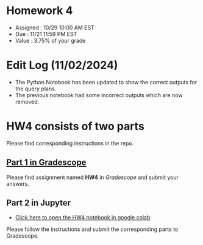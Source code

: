 # Homework 4
* Assigned : 10/29 10:00 AM EST
* Due : 11/21 11:59 PM EST 
* Value : 3.75% of your grade

# Edit Log (11/02/2024)
* The Python Notebook has been updated to show the correct outputs for the query plans.
* The previous notebook had some incorrect outputs which are now removed.

# HW4 consists of two parts

Please find corresponding instructions in the repo.

## [Part 1 in Gradescope](https://www.gradescope.com)

Please find assignment named **HW4** in *Gradescope* and submit your answers.

## Part 2 in Jupyter

* [Click here to open the HW4 notebook in google colab](https://github.com/w4111/hw4-f24/blob/main/hw4_part2.ipynb)

Please follow the instructions and submit the corresponding parts to Gradescope.
